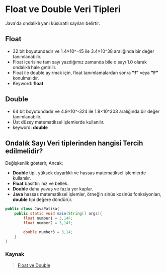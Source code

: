 # Float ve Double Veri Tipleri

Java'da ondalıklı yani küsüratlı sayıları belirtir.

## Float

* 32 bit boyutundadır ve 1.4×10^-45 ile 3.4×10^38 aralığında bir değer tanımlanabilir.
* Float içerisine tam sayı yazdığımız zamanda bile o sayı 1.0 olarak ondalıklı hale getirilir.
* Float ile double ayırmak için, float tanımlamalardan sonra **"f"** veya **"F"** konulmalıdır.
* Keyword: **float**

## Double

* 64 bit boyutundadır ve 4.9×10^-324 ile 1.8×10^308 aralığında bir değer tanımlanabilir.
* Üst düzey matematiksel işlemlerde kullanılır.
* keyword: **double**

## Ondalık Sayı Veri tiplerinden hangisi Tercih edilmelidir?

Değişkenlik gösterir, Ancak;

* **Double** tipi, yüksek duyarlıklı ve hassas matematiksel işlemlerde kullanılır.
* **Float** basittir: hız ve bellek.
* **Double** daha yavaş ve fazla yer kaplar.
* **Java** hassas matematiksel işlemler, örneğin sinüs kosinüs fonksiyonları, **double** tipi değere döndürür.

```java
public class JavaPatika{
    public static void main(String[] args){
        float number1 = 3,14F;
        float number2 = 3,14f;

        double number3 = 3,14;
    }
}
```

### Kaynak

> [Float ve Double](https://app.patika.dev/moduller/java101/float-double)
